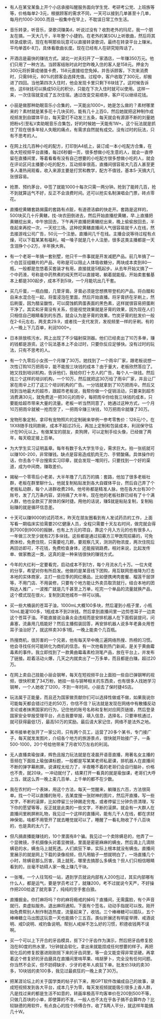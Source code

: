 - 有人在某宝某鱼上开个小店承接叫醒服务面向学生党、考研考公党、上班族等等，价格每单2-3元，根据顾客的需求不同，一天可以接到几单甚至十几单，每月约1000-3000.而且一般集中在早上，不耽误日常工作生活。

- 音乐转录，听音乐，录歌词赚美d，听说过没有？收割老外的玛尼，我一个朋友在搞，一天大几千，半年整个小捷豹。在老外的某SOU上听歌曲，然后将其转录成歌词，现在有啊那些玩意可以直接转录歌词，最终在转录平台上赚米。平均单首6-8刀，具体看歌曲长度。现在已经有人在研究矩阵话了。 

- 开酒店是最快的赚钱方式。湖北一对夫妇开了一家酒店，一年赚350万元。他们只用了一种方法。当顾客结账时此时您昨晚入住的客人是158元。押金为300元将折算成储值卡费，158元直接给您免掉。并告诉顾客，下次来消费时，只需98元，80%的顾客会选择充值。过程中，客户收取了300元，却搬进了四回。当他第四次入住时，他会发现卡里只剩下6块钱了。这时候告诉他，这6块钱可以换成50元的积分，只能在下次入住时就可以使用。这样一来，一次住宿就变成了五次住宿。通过改变交易顺序，客户可以继续花钱。

- 小丽是做那种助眠音乐小合集的，一天能出1000+。她是怎么做的？素材哪里来的？素材就是某多花十几块买的，能有几十上百G，然后她就把这种制作成视频发到自媒体平台，每天雷打不动发三五条，每天就会有源源不断的刘量她把粉s引至私V卖助眠音乐合集包，好的时候她一天能有1W+。这个玩法就是抓住了现在很多年轻人失眠的痛点，有需求自然就有成交。没有过时的玩法，只有不思考的人。


- 在网上找几百种小吃的配方，打印到A4纸上，装订成一本小吃配方合集，在各大短视频平台直播，每过6秒翻一页，很多想做小吃生意的人，就会一直停留在直播间里，等着看看有没有自己想要的小吃配方很多想做小吃的人，就会在评论区问主播要小吃的配方，互动频率很高，直播间很容易大几百人甚至更多人凑热闹观看，收入来源主要是打赏和教学，配方不值钱，基本5-天搞大几张很容易。


- 抢票、预约茅台，中签了就能1000十每次只需一两分钟。抢到了能砖几百，抢不到就算运气不好，反正不会浪费时间。还可以抢实名制演唱会门票，砖点零花。

- 直播挖黄鳝套路揭露的套路有点脏，有道德洁癖的快走开。套路是这样的，500块买几十斤黄鳝，找-块农田倒进去，然后开始直播挖黄鳝，早.上直播把黄鳝挖出来，中午放回去，下午再开直播把黄鳝挖出来，晚上偷偷放回去，半夜起来再挖一次，一天挖三场。这种挖黄鳝直播间人气很容易就千人在线，然去接游戏公司广告，50元一个注册。直播间几千在线。主播会说等待过程有点燥，可以下载某某有福利，喊一嗓子就是几十人注册，很多这类主播都是一天含泪挣个小2万，半年换大奔。

- 有一个老哥一年搞一套别墅，他只千一件事就是开发减肥产品。前几年搞了一个白芸豆组糖片的产品，号称是可以阻止人体吸收糖分，两块成本卖到80一瓶，一般都是忽悠着买套装才有用，直接就是5瓶起步。从去年开始又搞了一个中药液，号称是中药熬煮的纯天然可以直接喝，躺着就能瘦。开始卖套餐基本上都是300起步，成本不到5块，一个月能坑出几干套。

- 买几斤蛋，一瓶白醋，几管牙膏。牙膏必须是您想携带登机的产品。将白醋和自来水混合在一起，将蛋浸泡在里面，然后开始直播。将牙膏挤在牙刷上，然后刷蛋，因为醋呈酸性，可以腐蚀鹤鹑蛋表面的黑色素，这样就很容易把蛋刷干净了。其实和牙膏没有关系，但是视觉效果就是牙膏的效果，因为现在人们只相信自己眼睛看到的东西，就会认为是牙膏的效果。竹炭牙膏的批发价一般在2-6元左右，两支卖29.9，或者找一支代发货，发视频里一样的牙刷。有的人一晚上下几百单，利润1000+。 

- 日本排放核污水，网上出现了不少辐射探测器。他们已经卖出了10万多单，赚的钱都是游资。这个玩法基本上不会过时，只要你反应足够快。没有过时的玩法，只有不思考的人。

- 有一个九零后小女孩一个月赚了30万。她找到了一个雨伞厂家，跟老板说想一次性订购10万把雨伞，能不能按三块钱的成本？由于量大，老板欣然答应了。她又找到培训机构，告诉他们，我给你打十方人的广告，每个人一块钱。然后找三个这样的培训机构，一个10万，然后就把这30万给了雨伞厂家，并且让厂家在雨伞上打了这三个培训机构的广告。一分钱就拿到了10万把雨伞。然后又找到当地最大的超市，跟超市老板说，我帮你做一个促销活动，只要来到超市消费满30元，就免费送一把30元的雨伞，每把雨伞你给我三块钱的成本，只要能给超市带来大量的流量。老板一听当然同意了，她通过这种方式，一个月10万把雨伞就被一抢而空了，一把雨伞赚三块钱，10万把雨伞就赚了30万。

- 宠物形象定制，拿印有宠物照片的定制碗来举例一参考零售价：128元/个。在1XX8随手找同款碗，成本不超过25元，再加上定制和包装成本，利润保守估计在90元以上。有做某宝的朋友，卖狗牌，可以定制手绘头像，已经做了两年，每天稳定接上百单。

- 为大学生实习证明盖章。每年有数于名大学生毕业，需求巨大。拍一张纸就可以赚100-200，非常赚钱。缺点是容易造成肌肉无力、手臂酸痛。具体操作的话，你去各个平台搜索实习印章，就会发现一堆同行。只要找到一个好的渠道，成为中间商，赚取差价。

- 揭秘一个零零后小老弟，大半年撸了几百万的搞：套路，他加了很多老板社群，老板在群里聊什么，他就复制粘贴发到各大自媒体平台，然后自己弄了个老板私动群，每个人进群收费298。他号称都是精准人脉，他在各大台有30个账号，发了几万条内容，坚持搞了大半年。现在他的老板社群已经有了十个满人群，他也全款买了房体的保时捷。用他的话说，赚$就是粘贴复制，复制粘贴赚的就是循环信息差。

- 十天可以赚9000的试药项木，昨天在朋友圈看到有人发试药员的工作，上面写看一期临床实验需要20亿健康人员，全程只需要十天左右时间，做完就会得到7000到9000的报酬，也有上方元的项自，靠这个月入方元的也有很多人，一年做三次至少就有2万多块钱。这些都是通过招募方三甲医院招募的，可免费体检，免费住院，只需要吃几颗，要观察几天，测测药物浓度，两次住院后再回访即可，不花钱，免费检查身体，还能报销路费。相对来说，比起发传单、做家教这一类，这真的是一种来钱很快的赚钱方式。

- 今年的大红利一定要看完，启动成本不到1方，每个月流水几十万。一位大佬的分享，希望对你有所启发。他做的是某音线下团购，用互联网思维降为打击本地的实体商家，主打一些应季的网红爆品，比如便携烤肉套餐、榴莲干层饼等，不用门店、不用装修，只要有个地方能让外卖员取货就行。结合本地的团购达人推广，一波推广就是几千甚至上万单，吃完一个单品的流量就换产品，这个模式现在很火，复制到其他城市一样可以搞。



- 买一些大桶装的苍耳子油，1000mL大概100多块，然后灌到小瓶子里，小瓶10mL能灌100多，1瓶成本不到2块钱。然后拿到直播间里一边剪苍耳子一边卖这个苍耳子油。不能直接说治鼻炎会违规而是安排机器人在下面假装提问，问鼻塞，流鼻用几瓶能好？然后主播假装回答，再安排机器人说多年老鼻炎用苍耳子油治好了，就这样卖30多1瓶，一晚上能卖个几百瓶。


- 热搜商机，很厉害的一个兄弟，他有每天早中晚三遍网络热搜、热榜的习惯。他会寻找任何可能转化为商机的信息。有一次他看到热门新闻，是关于黄曲霉毒素的事件。我立即找到了一款黄曲霉毒素检测笔产品，放在平台上，并发布了链接。趁着活动火爆，几天之内就卖出了一万多单，而且都是白赚。超过20万。


- 在网上卖自己技能小丽会钢琴，每天在短视频平台上面拍一些自已弹钢琴的视频，很快积累了34万粉，她挂一些与钢琴相关的东西卖，也有很多人找她学习钢琴，一个人她收了1200，不到一年时间，小丽去了保时捷4S店。

- 玩法属于正能量，而且还为国家做贡献你们可以选择性做或不做，如果我说你可能每天都会错过行走的50万，你信不信？玩法就是发现在网络中有散播反动言论或者抹黑国家的行为，记住他的账号名称和复制对应网页链接，然后登录国家安全举报受理平台，点击我要举报，填入信息，选择名，只要审核通过，就可获得最低1万，最高50万的奖励。最后请大家记住，网络不是法外之地。


- 某书接单老张开了一家公司，只有两个员工，运营了20多个某书，专门接广子，每天就发发图片，介绍各个地方的旅游景点，很快就开始接广子，一条500-1000，20个号给他带来了月收10万左右的利润。
- 无人直播卖瑜伽课，辉色且报力玩法就是在凌晨开语音直播，用著名女主播的音频在下面挂上瑜伽课标题，一般都是写某某老师私密课，排机器人在直播间不断的弹字幕刷屏。说课程太给力了，半夜睡不着的老哥们会自行脑补，价格也不贵，就20块，一冲动就付了，结果打开一看真的就是瑜伽课，老哥们大呼上当，就这么弄一晚上麦几百单、上千单的都不在少数。


- 我在农村的一个表妹，用这个方法，每天一觉醒来，躺赚五六百，方法很简单。找一个可以直播的账号，去某度搜一张财神的图片，然后开直播，写一些文字，不断的滚屏，比如停留三分钟踢走穷鬼，或者停留三分钟负债清理，写下你的愿望等等，反正就是此类的一些文字，不断的滚屏。就会有一大群人在直播间里刷屏刷礼物，我见过一个这样的直播间，能有几干人在线，都在求财神保佑，啥都不用管开了就去睡觉就可以了，睡醒了一看礼物收了千八百块的，也是真的太六了。


- 但凡搞直播能赚钱的，10个里面有8个骗。我见过一个卖除螨皂的，他弄了一个显微镜，手机摄像头对着显微镜，里面是密密麻麻的螨虫，然后滴上几滴除螨皂的水，螨虫马上就死透。人们疯狂下单，实际上根本就没有螨虫。直播间里展示的就是网上下载的录像视频，但凡用脑子一想就明白了，一场直播几个小时，除螨皂那么厉害，滴上就死，哪里去搞那么多螨虫？但人们只相信眼睛看到的，丝毫不妨碍人家一晚上赚几干块。


- 一张嘴，一个人往驾校一站，遇到学员就说内部有人200包过，其实内部哪有什么人，都是运气，要是学员考过了，就赚200，考不过就说今天严，不好操作把200给退了就完事了，纯纯的空手套白狼。
- 直播掘金。你打麻将吗？你的麻将瘾戒的掉吗？直播间，无需露脸，有个声音就行。卖虚拟服务。退出麻将通知。下面有个签名，动动手指就可以改。刚开始免费帮别人制作制造热度，流量起来了，收钱。三个棒棒糖可以插队，五个棒棒糖立马出图这玩意一天也能搞个三五百。类似折展还有明星举牌、戒酒说明、戒D说明、戒钓鱼说明。帮别人戒掉不怎么好的习惯，积德收钱两不误啊。


- 买一个可以上下开合的牙齿模具，抠下2个牙齿作为演示，然后把牙齿修复胶泡在80度的热水里，1分钟就会软化，拿出来就能捏成任何想要的样子。再把软化后的修复胶塞进刚刚抠下来的牙齿洞里，等一会又能变得非常坚硬。再拿着这个修复好的牙齿磨具在直播间里啃苹果、啃胡萝卜，完全没有任何问题。你当然不会买，但不妨碍缺牙、少牙的老年人疯狂下单。批发价3块的卖30多，10块钱的卖100多，我见过最疯狂的一晚上卖了30万。

- 把某涯论坛上的关于国学类的帖子扒下来，用GPT软件改编成自己的故事，录成短视频发到各大平台，成本几乎为零，每天发视频就能吸引很多上香人群，凡是找过来的都是生活不如意的，转画率极高平均客单价在200到500不等，只做几百块的小单，即使算的不准，一般人也不太在乎各子搞不会算咋办？比较缺德的用软件，有点良心的找个师傅合作，收了$两人平分，就这样年能搞几十W。
